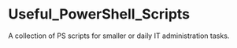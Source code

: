 # Useful_PowerShell_Scripts
A collection of PS scripts for smaller or daily IT administration tasks.
